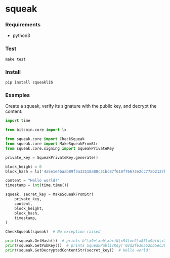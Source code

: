 # squeak

### Requirements

* python3

### Test

```
make test
```

### Install

```
pip install squeaklib
```

### Examples

Create a squeak, verify its signature with the public key, and decrypt the content:

```python
import time

from bitcoin.core import lx

from squeak.core import CheckSqueak
from squeak.core import MakeSqueakFromStr
from squeak.core.signing import SqueakPrivateKey

private_key = SqueakPrivateKey.generate()

block_height = 0
block_hash = lx('4a5e1e4baab89f3a32518a88c31bc87f618f76673e2cc77ab2127b7afdeda33b')

content = "Hello world!"
timestamp = int(time.time())

squeak, secret_key = MakeSqueakFromStr(
    private_key,
    content,
    block_height,
    block_hash,
    timestamp,
)

CheckSqueak(squeak)  # No exception raised

print(squeak.GetHash())  # prints b"\x9e\xeb\xbc)N\x94\xe2\x85\x9b(d\x7f\x1e7\xb5{\xcbY\xef\xd4;\xf7P\xfe\x19'Q\xb7\x7f\xbda\xaf"
print(squeak.GetPubKey())  # prints SqueakPublicKey('02d2fe30552bb5ec3b6822cec25b7dd7d4163974e28f2f4ef40d1f9d09086704c6')
print(squeak.GetDecryptedContentStr(secret_key))  # Hello world!
```
